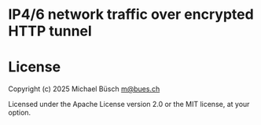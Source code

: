 # IP4/6 network traffic over encrypted HTTP tunnel

# License

Copyright (c) 2025 Michael Büsch <m@bues.ch>

Licensed under the Apache License version 2.0 or the MIT license, at your option.
